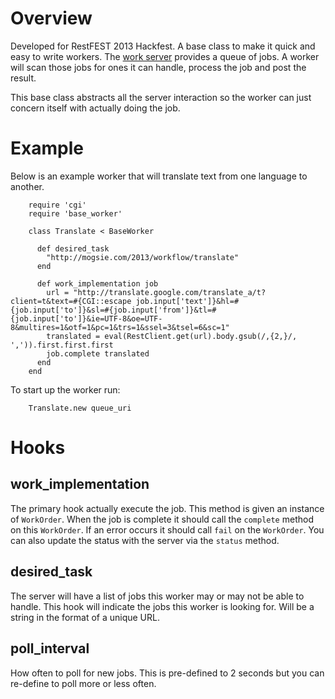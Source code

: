 # Overview

Developed for RestFEST 2013 Hackfest. A base class to make it quick and easy to write workers.
The [work server](https://github.com/RESTFest/2013-greenville/wiki/Work-order) provides a queue of jobs.
A worker will scan those jobs for ones it can handle, process the job and post the result.

This base class abstracts all the server interaction so the worker can just concern itself with
actually doing the job.

# Example

Below is an example worker that will translate text from one language to another.

        require 'cgi'
        require 'base_worker'
        
        class Translate < BaseWorker
        
          def desired_task
            "http://mogsie.com/2013/workflow/translate"
          end
        
          def work_implementation job
            url = "http://translate.google.com/translate_a/t?client=t&text=#{CGI::escape job.input['text']}&hl=#{job.input['to']}&sl=#{job.input['from']}&tl=#{job.input['to']}&ie=UTF-8&oe=UTF-8&multires=1&otf=1&pc=1&trs=1&ssel=3&tsel=6&sc=1"
            translated = eval(RestClient.get(url).body.gsub(/,{2,}/, ',')).first.first.first
            job.complete translated
          end
        end

To start up the worker run:

        Translate.new queue_uri

# Hooks

## work_implementation

The primary hook actually execute the job. This method is given an instance of `WorkOrder`. When the job is complete
it should call the `complete` method on this `WorkOrder`. If an error occurs it should call `fail` on the `WorkOrder`.
You can also update the status with the server via the `status` method.

## desired_task

The server will have a list of jobs this worker may or may not be able to handle. This hook will indicate the
jobs this worker is looking for. Will be a string in the format of a unique URL.

## poll_interval

How often to poll for new jobs. This is pre-defined to 2 seconds but you can re-define to poll more or less often.

